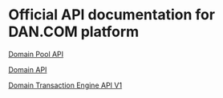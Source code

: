 # Official API documentation for DAN.COM platform

[Domain Pool API](dan_seller_api/domain_api.md)

[Domain API](dan_seller_api/domain_pool.md)

[Domain Transaction Engine API V1](domain_transaction_engine/v1/integration.md)
